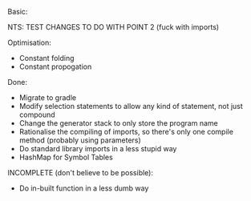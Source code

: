 Basic:

NTS: TEST CHANGES TO DO WITH POINT 2 (fuck with imports)

Optimisation:
* Constant folding
* Constant propogation

Done:
* Migrate to gradle
* Modify selection statements to allow any kind of statement, not just compound
* Change the generator stack to only store the program name
* Rationalise the compiling of imports, so there's only one compile method (probably using parameters)
* Do standard library imports in a less stupid way
* HashMap for Symbol Tables

INCOMPLETE (don't believe to be possible):
* Do in-built function in a less dumb way